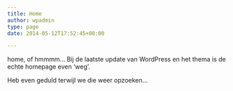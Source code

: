 ```yaml
---
title: Home
author: wpadmin
type: page
date: 2014-05-12T17:52:45+00:00

---
```

home, of hmmmm&#8230; Bij de laatste update van WordPress en het thema is de echte homepage even &#8216;weg&#8217;.

Heb even geduld terwijl we die weer opzoeken&#8230;
